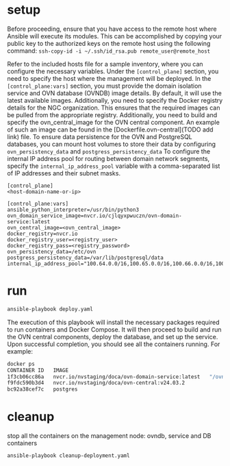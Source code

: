 # setup

Before proceeding, ensure that you have access to the remote host where Ansible will execute its modules. This can be accomplished by copying your public key to the authorized keys on the remote host using the following command:
`ssh-copy-id -i ~/.ssh/id_rsa.pub remote_user@remote_host`

Refer to the included hosts file for a sample inventory, where you can configure the necessary variables.
Under the `[control_plane]` section, you need to specify the host where the management will be deployed.
In the `[control_plane:vars]` section, you must provide the domain isolation service and OVN database (OVNDB) image details. By default, it will use the latest available images.
Additionally, you need to specify the Docker registry details for the NGC organization. This ensures that the required images can be pulled from the appropriate registry.
Additionally, you need to build and specify the ovn_central_image for the OVN central component. An example of such an image can be found in the [Dockerfile.ovn-central](TODO add link) file. 
To ensure data persistence for the OVN and PostgreSQL databases, you can mount host volumes to store their data by configuring `ovn_persistency_data` and `postgress_persistency_data`
To configure the internal IP address pool for routing between domain network segments, specify the `internal_ip_address_pool` variable with a comma-separated list of IP addresses and their subnet masks.

```
[control_plane]
<host-domain-name-or-ip>

[control_plane:vars]
ansible_python_interpreter=/usr/bin/python3
ovn_domain_service_image=nvcr.io/cjlqyxpwuczn/ovn-domain-service:latest
ovn_central_image=<ovn_central_image>
docker_registry=nvcr.io
docker_registry_user=<registry_user>
docker_registry_pass=<registry_password>
ovn_persistency_data=/etc/ovn
postgress_persistency_data=/var/lib/postgresql/data
internal_ip_address_pool="100.64.0.0/16,100.65.0.0/16,100.66.0.0/16,100.67.0.0/16,100.68.0.0/16,100.69.0.0/16,100.70.0.0/16"
```

# run

```sh
ansible-playbook deploy.yaml
```

The execution of this playbook will install the necessary packages required to run containers and Docker Compose. It will then proceed to build and run the OVN central components, deploy the database, and set up the service.
Upon successful completion, you should see all the containers running. For example:

```sh
docker ps
CONTAINER ID   IMAGE                                                    COMMAND                  CREATED        STATUS                  PORTS     NAMES
1f3cb06cc86a   nvcr.io/nvstaging/doca/ovn-domain-service:latest   "/ovn-domain-service"    20 hours ago   Up 20 hours                       ovn-domain-service_ovn-domain-service_1
f9fdc590b3d4   nvcr.io/nvstaging/doca/ovn-central:v24.03.2                "/ovndb-entrypoint.s…"   20 hours ago   Up 20 hours (healthy)             ovn-domain-service_ovndb_1
bc92a38cef7c   postgres                                                 "docker-entrypoint.s…"   20 hours ago   Up 20 hours (healthy)
```

# cleanup

stop all the containers on the management node: ovndb, service and DB containers

```sh
ansible-playbook cleanup-deployment.yaml
```